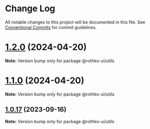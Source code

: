 # Change Log

All notable changes to this project will be documented in this file.
See [Conventional Commits](https://conventionalcommits.org) for commit guidelines.

# [1.2.0](https://github.com/luxo-ai/rothko-ui/compare/@rothko-ui/utils@1.0.17...@rothko-ui/utils@1.2.0) (2024-04-20)

**Note:** Version bump only for package @rothko-ui/utils





# [1.1.0](https://github.com/luxo-ai/rothko-ui/compare/@rothko-ui/utils@1.0.17...@rothko-ui/utils@1.1.0) (2024-04-20)

**Note:** Version bump only for package @rothko-ui/utils





## [1.0.17](https://github.com/luxo-ai/rothko-ui/compare/@rothko-ui/utils@1.0.16...@rothko-ui/utils@1.0.17) (2023-09-16)

**Note:** Version bump only for package @rothko-ui/utils
